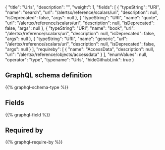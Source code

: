 {
  "title": "Urls",
  "description": "",
  "weight": 1,
  "fields": [
    {
      "typeString": "URI",
      "name": "search",
      "url": "/alertsx/reference/scalars/uri",
      "description": null,
      "isDeprecated": false,
      "args": null
    },
    {
      "typeString": "URI",
      "name": "quote",
      "url": "/alertsx/reference/scalars/uri",
      "description": null,
      "isDeprecated": false,
      "args": null
    },
    {
      "typeString": "URI",
      "name": "book",
      "url": "/alertsx/reference/scalars/uri",
      "description": null,
      "isDeprecated": false,
      "args": null
    },
    {
      "typeString": "URI",
      "name": "generic",
      "url": "/alertsx/reference/scalars/uri",
      "description": null,
      "isDeprecated": false,
      "args": null
    }
  ],
  "requireby": [
    {
      "name": "AccessData",
      "description": null,
      "url": "/alertsx/reference/objects/accessdata"
    }
  ],
  "enumValues": null,
  "operator": "type",
  "typename": "Urls",
  "hideGithubLink": true
}
## GraphQL schema definition

{{% graphql-schema-type %}}

## Fields

{{% graphql-field %}}

## Required by

{{% graphql-require-by %}}
